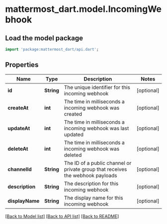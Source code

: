 # mattermost_dart.model.IncomingWebhook

## Load the model package
```dart
import 'package:mattermost_dart/api.dart';
```

## Properties
Name | Type | Description | Notes
------------ | ------------- | ------------- | -------------
**id** | **String** | The unique identifier for this incoming webhook | [optional] 
**createAt** | **int** | The time in milliseconds a incoming webhook was created | [optional] 
**updateAt** | **int** | The time in milliseconds a incoming webhook was last updated | [optional] 
**deleteAt** | **int** | The time in milliseconds a incoming webhook was deleted | [optional] 
**channelId** | **String** | The ID of a public channel or private group that receives the webhook payloads | [optional] 
**description** | **String** | The description for this incoming webhook | [optional] 
**displayName** | **String** | The display name for this incoming webhook | [optional] 

[[Back to Model list]](../README.md#documentation-for-models) [[Back to API list]](../README.md#documentation-for-api-endpoints) [[Back to README]](../README.md)


